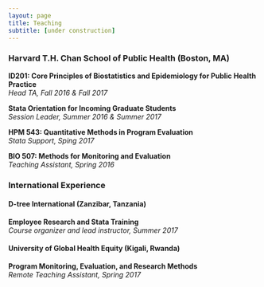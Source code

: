 ```yaml
---
layout: page
title: Teaching
subtitle: [under construction]
---
```


### Harvard T.H. Chan School of Public Health (Boston, MA)

**ID201: Core Principles of Biostatistics and Epidemiology for Public Health Practice**  
_Head TA, Fall 2016 & Fall 2017_

**Stata Orientation for Incoming Graduate Students**  
_Session Leader, Summer 2016 & Summer 2017_

**HPM 543: Quantitative Methods in Program Evaluation**  
_Stata Support, Sping 2017_

**BIO 507: Methods for Monitoring and Evaluation**  
_Teaching Assistant, Spring 2016_


### International Experience 

#### D-tree International (Zanzibar, Tanzania)
**Employee Research and Stata Training**  
_Course organizer and lead instructor, Summer 2017_

#### University of Global Health Equity (Kigali, Rwanda)
**Program Monitoring, Evaluation, and Research Methods**  
_Remote Teaching Assistant, Spring 2017_

